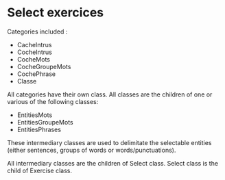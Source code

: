 # Select exercices

Categories included :
- CacheIntrus
- CocheIntrus
- CocheMots
- CocheGroupeMots
- CochePhrase
- Classe

All categories have their own class.
All classes are the children of one or various of the following classes:
- EntitiesMots
- EntitiesGroupeMots
- EntitiesPhrases

These intermediary classes are used to delimitate the selectable entities
(either sentences, groups of words or words/punctuations).

All intermediary classes are the children of Select class.
Select class is the child of Exercise class.
